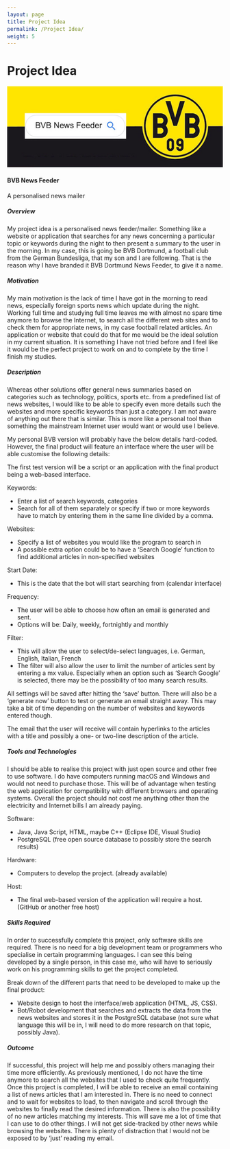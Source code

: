 ```yaml
---
layout: page
title: Project Idea
permalink: /Project Idea/
weight: 5
---
```


# **Project Idea**

<img src="https://raw.githubusercontent.com/Miromat/miromat.github.io/master/assets/bvb.jpg" width="870">

#### **BVB News Feeder**
A personalised news mailer


##### **Overview**

My project idea is a personalised news feeder/mailer. Something like a website or application that searches for any news concerning a particular topic or keywords during the night to then present a summary to the user in the morning. In my case, this is going be BVB Dortmund, a football club from the German Bundesliga, that my son and I are following. That is the reason why I have branded it BVB Dortmund News Feeder, to give it a name.


##### **Motivation**

My main motivation is the lack of time I have got in the morning to read news, especially foreign sports news which update during the night. Working full time and studying full time leaves me with almost no spare time anymore to browse the Internet, to search all the different web sites and to check them for appropriate news, in my case football related articles. An application or website that could do that for me would be the ideal solution in my current situation. It is something I have not tried before and I feel like it would be the perfect project to work on and to complete by the time I finish my studies.


##### **Description**

Whereas other solutions offer general news summaries based on categories such as technology, politics, sports etc. from a predefined list of news websites, I would like to be able to specify even more details such the websites and more specific keywords than just a category. I am not aware of anything out there that is similar. This is more like a personal tool than something the mainstream Internet user would want or would use I believe.

My personal BVB version will probably have the below details hard-coded. However, the final product will feature an interface where the user will be able customise the following details:

The first test version will be a script or an application with the final product being a web-based interface.

Keywords:

* Enter a list of search keywords, categories
* Search for all of them separately or specify if two or more keywords have to match by entering them in the same line divided by a comma.

Websites:

*	Specify a list of websites you would like the program to search in
*	A possible extra option could be to have a ‘Search Google’ function to find additional articles in non-specified websites

Start Date:

*	This is the date that the bot will start searching from (calendar interface)

 Frequency:

*	The user will be able to choose how often an email is generated and sent.
*	Options will be: Daily, weekly, fortnightly and monthly

Filter:

*	This will allow the user to select/de-select languages, i.e. German, English, Italian, French
*	The filter will also allow the user to limit the number of articles sent by entering a mx value. Especially when an option such as ‘Search Google’ is selected, there may be the possibility of too many search results.

All settings will be saved after hitting the ‘save’ button. There will also be a ‘generate now’ button to test or generate an email straight away. This may take a bit of time depending on the number of websites and keywords entered though.

The email that the user will receive will contain hyperlinks to the articles with a title and possibly a one- or two-line description of the article.


##### **Tools and Technologies**

I should be able to realise this project with just open source and other free to use software.
I do have computers running macOS and Windows and would not need to purchase those.
This will be of advantage when testing the web application for compatibility with different browsers and operating systems. Overall the project should not cost me anything other than the electricity and Internet bills I am already paying.

Software:

*	Java, Java Script, HTML, maybe C++ (Eclipse IDE, Visual Studio)
*	PostgreSQL (free open source database to possibly store the search results)

Hardware:

*	Computers to develop the project. (already available)

Host:

*	The final web-based version of the application will require a host. (GitHub or another free host)


##### **Skills Required**

In order to successfully complete this project, only software skills are required. There is no need for a big development team or programmers who specialise in certain programming languages. I can see this being developed by a single person, in this case me, who will have to seriously work on his programming skills to get the project completed.

Break down of the different parts that need to be developed to make up the final product:

*	Website design to host the interface/web application (HTML, JS, CSS).
*	Bot/Robot development that searches and extracts the data from the news websites and stores it in the PostgreSQL database (not sure what language this will be in, I will need to do more research on that topic, possibly Java).


##### **Outcome**

If successful, this project will help me and possibly others managing their time more efficiently. As previously mentioned, I do not have the time anymore to search all the websites that I used to check quite frequently. Once this project is completed, I will be able to receive an email containing a list of news articles that I am interested in. There is no need to connect and to wait for websites to load, to then navigate and scroll through the websites to finally read the desired information. There is also the possibility of no new articles matching my interests. This will save me a lot of time that I can use to do other things. I will not get side-tracked by other news while browsing the websites. There is plenty of distraction that I would not be exposed to by ’just’ reading my email.
